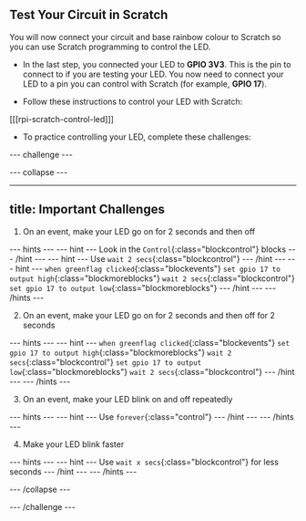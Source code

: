 ## Test Your Circuit in Scratch

You will now connect your circuit and base rainbow colour to Scratch so you can use Scratch programming to control the LED.

+ In the last step, you connected your LED to **GPIO 3V3**. This is the pin to connect to if you are testing your LED. You now need to connect your LED to a pin you can control with Scratch (for example, **GPIO 17**).

+ Follow these instructions to control your LED with Scratch:

[[[rpi-scratch-control-led]]]

+ To practice controlling your LED, complete these challenges:

--- challenge ---

--- collapse ---

---
title: Important Challenges
---

1) On an event, make your LED go on for 2 seconds and then off

--- hints ---
--- hint ---
Look in the `Control`{:class="blockcontrol"} blocks
--- /hint ---
--- hint ---
Use `wait 2 secs`{:class="blockcontrol"}
--- /hint ---
--- hint ---
`when greenflag clicked`{:class="blockevents"}
`set gpio 17 to output high`{:class="blockmoreblocks"}
`wait 2 secs`{:class="blockcontrol"}
`set gpio 17 to output low`{:class="blockmoreblocks"}
--- /hint ---
--- /hints ---

2) On an event, make your LED go on for 2 seconds and then off for 2 seconds

--- hints ---
--- hint ---
`when greenflag clicked`{:class="blockevents"}
`set gpio 17 to output high`{:class="blockmoreblocks"}
`wait 2 secs`{:class="blockcontrol"}
`set gpio 17 to output low`{:class="blockmoreblocks"}
`wait 2 secs`{:class="blockcontrol"}
--- /hint ---
--- /hints ---

3) On an event, make your LED blink on and off repeatedly

--- hints ---
--- hint ---
Use `forever`{:class="control"}
--- /hint ---
--- /hints ---

4) Make your LED blink faster

--- hints ---
--- hint ---
Use `wait x secs`{:class="blockcontrol"} for less seconds
--- /hint ---
--- /hints ---

--- /collapse ---

--- /challenge ---

